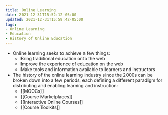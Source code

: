 ```yaml
---
title: Online Learning
date: 2021-12-31T15:52:12-05:00
updated: 2021-12-31T15:59:42-05:00
tags:
- Online Learning
- Education
- History of Online Education
---
```


- Online learning seeks to achieve a few things:
  - Bring traditional education onto the web
  - Improve the experience of education on the web
  - Make tools and information available to learners and instructors
- The history of the online learning industry since the 2000s can be broken down into a few periods, each defining a different paradigm for distributing and enabling learning and instruction:
  - [[MOOCs]]
  - [[Course Marketplaces]]
  - [[Interactive Online Courses]]
  - [[Course Toolkits]]

